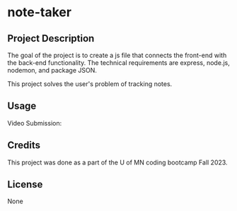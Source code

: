 # note-taker

## Project Description

The goal of the project is to create a js file that connects the front-end with the back-end functionality. The technical requirements are express, node.js, nodemon, and package JSON. 

This project solves the user's problem of tracking notes.

## Usage

Video Submission:

## Credits

This project was done as a part of the U of MN coding bootcamp Fall 2023. 

## License
None